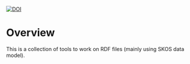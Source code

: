 
[![DOI](https://zenodo.org/badge/824206202.svg)](https://zenodo.org/doi/10.5281/zenodo.12731609)

# Overview
This is a collection of tools to work on RDF files (mainly using SKOS data model).
